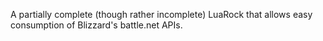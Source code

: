 A partially complete (though rather incomplete) LuaRock that allows easy consumption of Blizzard's battle.net APIs.
